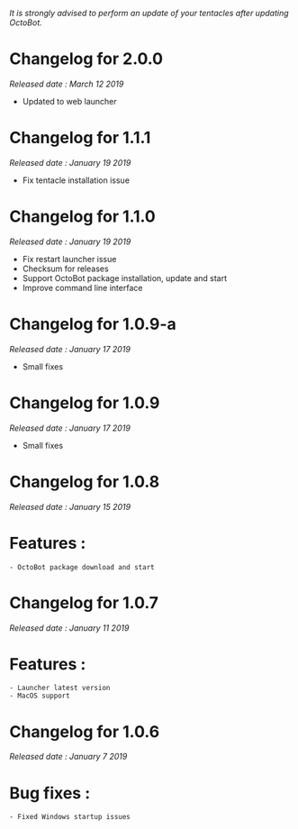 *It is strongly advised to perform an update of your tentacles after updating OctoBot.*

Changelog for 2.0.0
====================
*Released date : March 12 2019*

- Updated to web launcher

Changelog for 1.1.1
====================
*Released date : January 19 2019*

- Fix tentacle installation issue

Changelog for 1.1.0
====================
*Released date : January 19 2019*

- Fix restart launcher issue
- Checksum for releases
- Support OctoBot package installation, update and start
- Improve command line interface

Changelog for 1.0.9-a
====================
*Released date : January 17 2019*

- Small fixes

Changelog for 1.0.9
====================
*Released date : January 17 2019*

- Small fixes

Changelog for 1.0.8
====================
*Released date : January 15 2019*

# Features :
    - OctoBot package download and start

Changelog for 1.0.7
====================
*Released date : January 11 2019*

# Features :
    - Launcher latest version
    - MacOS support

Changelog for 1.0.6
====================
*Released date : January 7 2019*

# Bug fixes :
    - Fixed Windows startup issues

